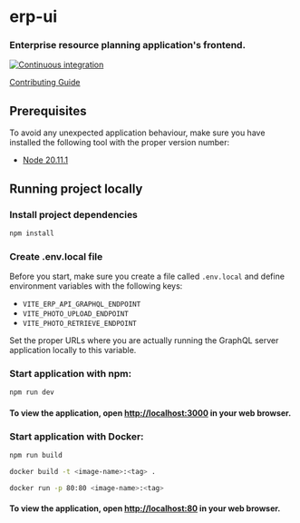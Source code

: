 erp-ui
======

### Enterprise resource planning application's frontend.

[![Continuous integration](https://github.com/Netsurfclub/erp-ui/actions/workflows/build.yml/badge.svg)](https://github.com/Netsurfclub/erp-ui/actions/workflows/build.yml)

[Contributing Guide](.github/CONTRIBUTING.md)

Prerequisites
-------------

To avoid any unexpected application behaviour, make sure you have installed the following tool with the proper version number:

- [Node 20.11.1](https://nodejs.org/en/blog/release/v20.11.1)

Running project locally
-----------------------

### Install project dependencies

```bash
npm install
```

### Create .env.local file

Before you start, make sure you create a file called `.env.local` and define environment variables with the following keys:
- `VITE_ERP_API_GRAPHQL_ENDPOINT`
- `VITE_PHOTO_UPLOAD_ENDPOINT`
- `VITE_PHOTO_RETRIEVE_ENDPOINT`

Set the proper URLs where you are actually running the GraphQL server application locally to this variable.

### Start application with npm:

```bash
npm run dev
```

#### To view the application, open [http://localhost:3000](http://localhost:3000) in your web browser.

### Start application with Docker:

```bash
npm run build

docker build -t <image-name>:<tag> .

docker run -p 80:80 <image-name>:<tag>
```

#### To view the application, open [http://localhost:80](http://localhost:80) in your web browser.
